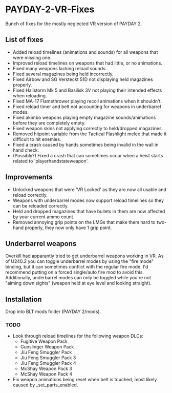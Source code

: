 # PAYDAY-2-VR-Fixes
Bunch of fixes for the mostly neglected VR version of PAYDAY 2.

## List of fixes
- Added reload timelines (animations and sounds) for all weapons that were missing one.
- Improved reload timelines on weapons that had little, or no animations.
- Fixed many weapons lacking reload sounds.
- Fixed several magazines being held incorrectly.
- Fixed Airbow and SG Versteckt 51D not displaying held magazines properly.
- Fixed Hailstorm Mk 5 and Basilisk 3V not playing their intended effects when reloading.
- Fixed MA-17 Flamethrower playing recoil animations when it shouldn't.
- Fixed reload timer and belt not accounting for weapons in underbarrel modes.
- Fixed akimbo weapons playing empty magazine sounds/animations before they are completely empty.
- Fixed weapon skins not applying correctly to held/dropped magazines.
- Removed hitpoint variable from the Tactical Flashlight melee that made it difficult to hit enemies.
- Fixed a crash caused by hands sometimes being invalid in the wall in hand check.
- (Possibly?) Fixed a crash that can sometimes occur when a heist starts related to 'playerhandstateweapon'.
## Improvements
- Unlocked weapons that were 'VR Locked' as they are now all usable and reload correctly.
- Weapons with underbarrel modes now support reload timelines so they can be reloaded correctly.
- Held and dropped magazines that have bullets in them are now affected by your current ammo count.
- Removed annoying grip points on the LMGs that make them hard to two-hand properly, they now only have 1 grip point.

## Underbarrel weapons
Overkill had apparantly tried to get underbarrel weapons working in VR.
As of U240.2 you can toggle underbarrel modes by using the "fire mode" binding, but it can sometimes conflict with the regular fire mode. I'd recommend putting on a forced single/auto fire mod to avoid this.
Additionally, underbarrel modes can only be toggled while you're not "aiming down sights" (weapon held at eye level and looking straight).

## Installation
Drop into BLT mods folder (PAYDAY 2/mods).

### TODO
- Look through reload timelines for the following weapon DLCs:
  - Fugitive Weapon Pack
  - Gunslinger Weapon Pack
  - Jiu Feng Smuggler Pack
  - Jiu Feng Smuggler Pack 3
  - Jiu Feng Smuggler Pack 4
  - McShay Weapon Pack 3
  - McShay Weapon Pack 4
- Fix weapon animations being reset when belt is touched, most likely caused by _set_parts_enabled.
